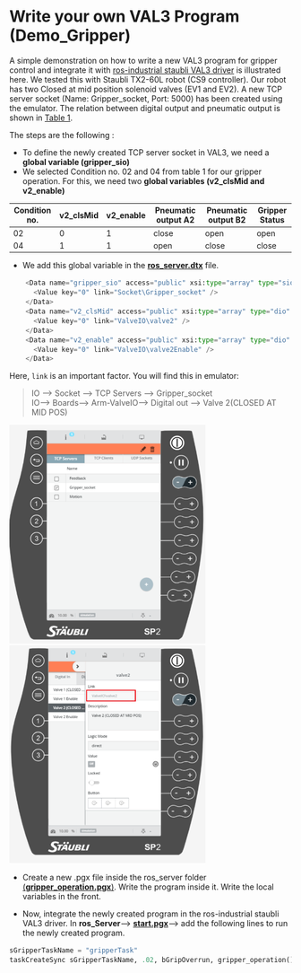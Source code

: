# Write your own VAL3 Program (Demo_Gripper)

A simple demonstration on how to write a new VAL3 program for gripper control and integrate it with [ros-industrial staubli VAL3 driver](https://github.com/ros-industrial/staubli_val3_driver/tree/master/staubli_val3_driver/val3) is illustrated here. We tested this with Staubli TX2-60L robot (CS9 controller). Our robot has two Closed at mid position solenoid valves (EV1 and EV2). A new TCP server socket (Name: Gripper_socket, Port: 5000) has been created using the emulator. The relation between digital output and pneumatic output is shown in [Table 1](https://github.com/FAU-FAPS/staubli_gripper/blob/master/README.md). 

The steps are the following : 

- To define the newly created TCP server socket in VAL3, we need a **global variable (gripper_sio)**
- We selected Condition no. 02 and 04 from table 1 for our gripper operation. For this, we need two **global variables (v2_clsMid and v2_enable)**

| Condition no.| v2_clsMid| v2_enable |    Pneumatic output   A2      |     Pneumatic output  B2      | Gripper Status
| -------------| ---------| -------------- |------------------------------ |------------------------------ | ------ |
|02| 0 | 1 | close | open | open |
|04| 1  | 1 | open  | close | close |
- We add this global variable in the [**ros_server.dtx**](https://github.com/FAU-FAPS/staubli_gripper/blob/master/Modified%20ros_server/ros_server/ros_server.dtx) file. 
```python
    <Data name="gripper_sio" access="public" xsi:type="array" type="sio" size="1">
      <Value key="0" link="Socket\Gripper_socket" />
    </Data>
    <Data name="v2_clsMid" access="public" xsi:type="array" type="dio" size="1">
      <Value key="0" link="ValveIO\valve2" />
    </Data>
    <Data name="v2_enable" access="public" xsi:type="array" type="dio" size="1">
      <Value key="0" link="ValveIO\valve2Enable" />
    </Data>
```
Here, `link` is an important factor. You will find this in emulator: <br/>
  > IO --> Socket --> TCP Servers --> Gripper_socket <br/>
  > IO--> Boards--> Arm-ValveIO--> Digital out --> Valve 2(CLOSED AT MID POS)

<img src="/images/Capture4.PNG" width="350"/> <img src="/images/Capture5.PNG" width="350"/>

- Create a new .pgx file inside the ros_server folder [(**gripper_operation.pgx**)](https://github.com/FAU-FAPS/staubli_gripper/blob/master/Modified%20ros_server/ros_server/gripper_operation.pgx). Write the program inside it. Write the local variables in the front.

- Now, integrate the newly created program in the ros-industrial staubli VAL3 driver. In **ros_Server**--> [**start.pgx**](https://github.com/FAU-FAPS/staubli_gripper/blob/master/Modified%20ros_server/ros_server/start.pgx)--> add the following lines to run the newly created program. 
```python
sGripperTaskName = "gripperTask"
taskCreateSync sGripperTaskName, .02, bGripOverrun, gripper_operation()
```


